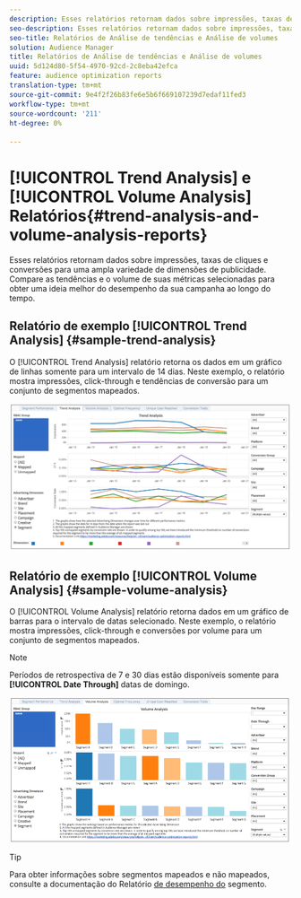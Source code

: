 ```yaml
---
description: Esses relatórios retornam dados sobre impressões, taxas de cliques e conversões para uma ampla variedade de dimensões de publicidade. Compare as tendências e o volume de suas métricas selecionadas para obter uma ideia melhor do desempenho da sua campanha ao longo do tempo.
seo-description: Esses relatórios retornam dados sobre impressões, taxas de cliques e conversões para uma ampla variedade de dimensões de publicidade. Compare as tendências e o volume de suas métricas selecionadas para obter uma ideia melhor do desempenho da sua campanha ao longo do tempo.
seo-title: Relatórios de Análise de tendências e Análise de volumes
solution: Audience Manager
title: Relatórios de Análise de tendências e Análise de volumes
uuid: 5d124d80-5f54-4970-92cd-2c8eba42efca
feature: audience optimization reports
translation-type: tm+mt
source-git-commit: 9e4f2f26b83fe6e5b6f669107239d7edaf11fed3
workflow-type: tm+mt
source-wordcount: '211'
ht-degree: 0%

---
```



# [!UICONTROL Trend Analysis] e [!UICONTROL Volume Analysis] Relatórios{#trend-analysis-and-volume-analysis-reports}

Esses relatórios retornam dados sobre impressões, taxas de cliques e conversões para uma ampla variedade de dimensões de publicidade. Compare as tendências e o volume de suas métricas selecionadas para obter uma ideia melhor do desempenho da sua campanha ao longo do tempo.

## Relatório de exemplo [!UICONTROL Trend Analysis] {#sample-trend-analysis}

O [!UICONTROL Trend Analysis] relatório retorna os dados em um gráfico de linhas somente para um intervalo de 14 dias. Neste exemplo, o relatório mostra impressões, click-through e tendências de conversão para um conjunto de segmentos mapeados.

![](assets/trend-analysis.png)

## Relatório de exemplo [!UICONTROL Volume Analysis] {#sample-volume-analysis}

O [!UICONTROL Volume Analysis] relatório retorna dados em um gráfico de barras para o intervalo de datas selecionado. Neste exemplo, o relatório mostra impressões, click-through e conversões por volume para um conjunto de segmentos mapeados.

>[!NOTE]
>
>Períodos de retrospectiva de 7 e 30 dias estão disponíveis somente para **[!UICONTROL Date Through]** datas de domingo.

![](assets/volume-analysis.png)

>[!TIP]
>
>Para obter informações sobre segmentos mapeados e não mapeados, consulte a documentação do Relatório [de desempenho do](../../../reporting/audience-optimization-reports/aor-advertisers/segment-performance.md) segmento.

